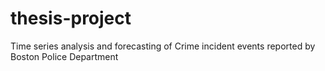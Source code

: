 # thesis-project
Time series analysis and forecasting of Crime incident events reported by Boston Police Department 

